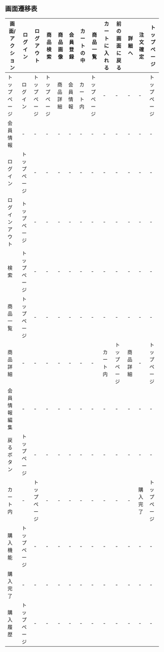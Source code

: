 ## 画面遷移表

|画面/アクション|ログイン|ログアウト|商品検索|商品画像|会員登録|カートの中|商品一覧|カートに入れる|前の画面に戻る|詳細へ|注文確定|トップページ|
|-------------|-------|---------|-------|-------|-------|---------|-------|-------------|------------|------|------|-----------|
|トップページ|ログイン|トップページ|トップページ|商品詳細|会員情報|カート内|トップページ|-|-|-|-|トップページ|
|会員情報|-|-|-|-|-|-|-|-|-|-|-|-|トップページ|
|ログイン|トップページ|-|-|-|-|-|-|-|-|-|-|-|-|トップページ|
|ログインアウト|トップページ|-|-|-|-|-|-|-|-|-|-|-|-|トップページ|
|検索|トップページ|-|-|-|-|-|-|-|-|-|-|-|-|トップページ|
|商品一覧|トップページ|-|-|-|-|-|-|-|-|-|-|-|-|トップページ|
|商品詳細|-|-|-|-|-|-|-|カート内|トップページ|商品詳細|-|トップページ|
|会員情報編集|-|-|-|-|-|-|-|-|-|-|-|-|トップページ|
|戻るボタン|トップページ|-|-|-|-|-|-|-|-|-|-|-|-|トップページ|
|カート内|-|トップページ|-|-|-|-|-|-|-|-|購入完了|トップページ|
|購入機能|トップページ|-|-|-|-|-|-|-|-|-|-|-|-|トップページ|
|購入完了|-|-|-|-|-|-|-|-|-|-|-|-|トップページ|
|購入履歴|トップページ|-|-|-|-|-|-|-|-|-|-|-|-|トップページ|
